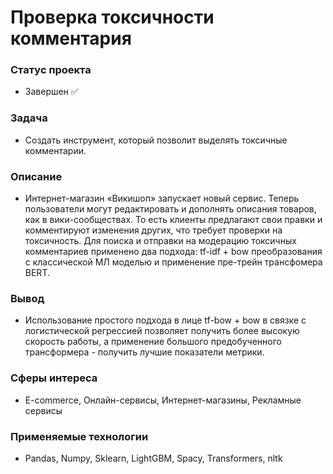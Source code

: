 # Проверка токсичности комментария

### Статус проекта
- Завершен ✅

### Задача  
- Создать инструмент, который позволит выделять токсичные комментарии.

### Описание
- Интернет-магазин «Викишоп» запускает новый сервис. Теперь пользователи могут редактировать и дополнять описания товаров, как в вики-сообществах. То есть клиенты предлагают свои правки и комментируют изменения других, что требует проверки на токсичность. Для поиска и отправки на модерацию токсичных комментариев применено два подхода: tf-idf + bow преобразования с классической МЛ моделью и применение пре-трейн трансфомера BERT. 

### Вывод
- Использование простого подхода в лице tf-bow + bow в связке с логистической регрессией позволяет получить более высокую скорость работы, а применение большого предобученного трансформера - получить лучшие показатели метрики.  

### Сферы интереса
- E-commerce, Онлайн-сервисы, Интернет-магазины, Рекламные сервисы

### Применяемые технологии
- Pandas, Numpy, Sklearn, LightGBM, Spacy, Transformers, nltk
